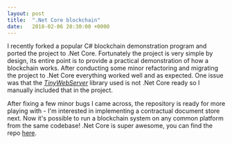 ```yaml
---
layout: post
title:  ".Net Core blockchain"
date:   2018-02-06 20:30:00 +0000
---
```

I recently forked a popular C# blockchain demonstration program and ported the project to .Net Core. Fortunately the project is very simple by design, its entire point is to provide a practical demonstration of how a blockchain works. After conducting some minor refactoring and migrating the project to .Net Core everything worked well and as expected. One issue was that the [*TinyWebServer*](https://bitbucket.org/tevert/tinywebserver) library used is not .Net Core ready so I manually included that in the project.

After fixing a few minor bugs I came across, the repository is ready for more playing with - I'm interested in implementing a contractual document store next. Now it's possible to run a blockchain system on any common platform from the same codebase! .Net Core is super awesome, you can find the repo [here](https://github.com/jamie-lord/blockchain_netcore).